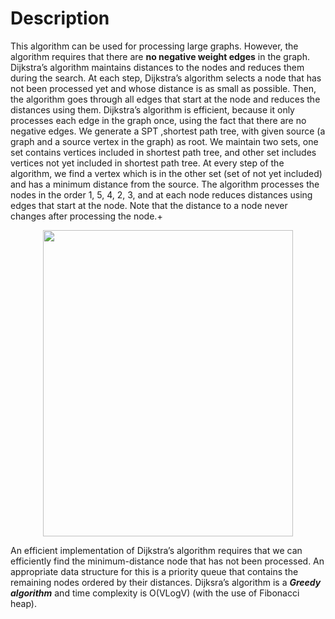 # Description
This algorithm can be used for processing large graphs. However, the algorithm requires that there are **no negative weight edges** in the graph. Dijkstra’s algorithm maintains distances to the nodes and reduces them during the search. At each step, Dijkstra’s algorithm selects a node that has not been processed yet and whose distance is as small as possible. Then, the algorithm goes through all edges that start at the node and reduces the distances using them. Dijkstra’s algorithm is efficient, because it only processes each edge in the graph once, using the fact that there are no negative edges. 
We generate a SPT ,shortest path tree, with given source (a graph and a source vertex in the graph) as root. We maintain two sets, one set contains vertices included in shortest path tree, and other set includes vertices not yet included in shortest path tree. At every step of the algorithm, we find a vertex which is in the other set (set of not yet included) and has a minimum distance from the source.
The algorithm processes the nodes in the order 1, 5, 4, 2, 3, and at each node reduces distances using edges that start at the node. Note that the distance to a node never changes after processing the node.+


 <p align="center">
  <img width="400" height="490" src="https://user-images.githubusercontent.com/35730663/45238553-d190a400-b2a7-11e8-9561-5d1fd406e509.png">
</p>


An efficient implementation of Dijkstra’s algorithm requires that we can efficiently find the minimum-distance node that has not been processed. An appropriate data structure for this is a priority queue that contains the remaining nodes ordered by their distances. Dijksra’s algorithm is a ***Greedy algorithm*** and time complexity is O(VLogV) (with the use of Fibonacci heap).
